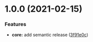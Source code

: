 # 1.0.0 (2021-02-15)


### Features

* **core:** add semantic release ([3f91e0c](https://github.com/matthewthomasgb/puppeteer-lambda-serverless/commit/3f91e0c23ed6dbc731ed8b2be508de429348505b))
